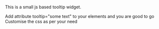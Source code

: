 This is a small js based tooltip widget.

Add attribute tooltip="some text" to your elements and you are good to go
Customise the css as per your need
